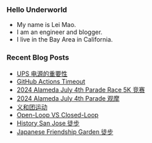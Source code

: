 ### Hello Underworld

- My name is Lei Mao.
- I am an engineer and blogger.
- I live in the Bay Area in California.


### Recent Blog Posts

<!-- BLOG-POST-LIST:START -->
- [UPS 电源的重要性](https://leimao.github.io/essay/UPS%E7%94%B5%E6%BA%90%E7%9A%84%E9%87%8D%E8%A6%81%E6%80%A7/)
- [GitHub Actions Timeout](https://leimao.github.io/blog/GitHub-Actions-Timeout/)
- [2024 Alameda July 4th Parade Race 5K 竞赛](https://leimao.github.io/life/2024-Alameda-July-4th-Parade-Race-5K/)
- [2024 Alameda July 4th Parade 观摩](https://leimao.github.io/life/2024-Alameda-July-4th-Parade/)
- [义和团运动](https://leimao.github.io/essay/%E4%B9%89%E5%92%8C%E5%9B%A2%E8%BF%90%E5%8A%A8/)
- [Open-Loop VS Closed-Loop](https://leimao.github.io/blog/Open-Loop-VS-Closed-Loop/)
- [History San Jose 徒步](https://leimao.github.io/life/History-San-Jose/)
- [Japanese Friendship Garden 徒步](https://leimao.github.io/life/Japanese-Friendship-Garden/)
<!-- BLOG-POST-LIST:END -->
